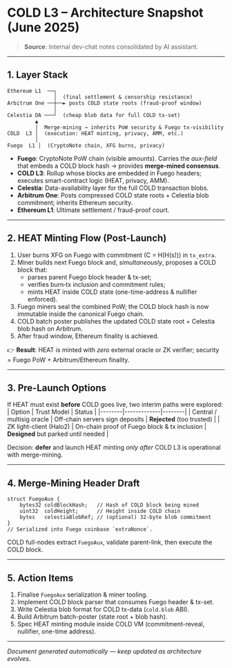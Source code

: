 # COLD L3 – Architecture Snapshot (June 2025)

> **Source**: Internal dev-chat notes consolidated by AI assistant.

---

## 1. Layer Stack
```
Ethereum L1  ──┐
               │  (final settlement & censorship resistance)
Arbitrum One ──┼──► posts COLD state roots (fraud-proof window)
               │
Celestia DA ───┘  (cheap blob data for full COLD tx-set)
         ▲
         │  Merge-mining → inherits PoW security & Fuego tx-visibility
COLD  L3 │  (execution: HEAT minting, privacy, AMM, etc.)
         │
Fuego  L1 │  (CryptoNote chain, XFG burns, privacy)
```

* **Fuego**: CryptoNote PoW chain (visible amounts).  Carries the *aux-field* that embeds a COLD block hash → provides **merge-mined consensus**.
* **COLD L3**: Rollup whose blocks are embedded in Fuego headers; executes smart-contract logic (HEAT, privacy, AMM).
* **Celestia**: Data-availability layer for the full COLD transaction blobs.
* **Arbitrum One**: Posts compressed COLD state roots + Celestia blob commitment; inherits Ethereum security.
* **Ethereum L1**: Ultimate settlement / fraud-proof court.

---

## 2. HEAT Minting Flow (Post-Launch)
1. User burns XFG on Fuego with commitment \(C = H(H(s))\) in `tx_extra`.
2. Miner builds next Fuego block and, *simultaneously*, proposes a COLD block that:
   * parses parent Fuego block header & tx-set;
   * verifies burn‐tx inclusion and commitment rules;
   * mints HEAT inside COLD state (one-time-address & nullifier enforced).
3. Fuego miners seal the combined PoW; the COLD block hash is now immutable inside the canonical Fuego chain.
4. COLD batch poster publishes the updated COLD state root + Celestia blob hash on Arbitrum.
5. After fraud window, Ethereum finality is achieved.

👉 **Result**: HEAT is minted with *zero* external oracle or ZK verifier; security = Fuego PoW + Arbitrum/Ethereum finality.

---

## 3. Pre-Launch Options  
If HEAT must exist **before** COLD goes live, two interim paths were explored:
| Option | Trust Model | Status |
|--------|-------------|--------|
| Central / multisig oracle | Off-chain servers sign deposits | **Rejected** (too trusted) |
| ZK light-client (Halo2)   | On-chain proof of Fuego block & tx inclusion | **Designed** but parked until needed |

Decision: **defer** and launch HEAT minting *only after* COLD L3 is operational with merge-mining.

---

## 4. Merge-Mining Header Draft
```
struct FuegoAux {
    bytes32 coldBlockHash;   // Hash of COLD block being mined
    uint32  coldHeight;      // Height inside COLD chain
    bytes   celestiaBlobRef; // (optional) 32-byte blob commitment
}
// Serialized into Fuego coinbase `extraNonce`.
```

COLD full-nodes extract `FuegoAux`, validate parent-link, then execute the COLD block.

---

## 5. Action Items
1. Finalise `FuegoAux` serialization & miner tooling.
2. Implement COLD block parser that consumes Fuego header & tx-set.
3. Write Celestia blob format for COLD tx-data (`cold.blob` ABI).
4. Build Arbitrum batch-poster (state root + blob hash).
5. Spec HEAT minting module inside COLD VM (commitment-reveal, nullifier, one-time address).

---

*Document generated automatically — keep updated as architecture evolves.* 